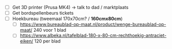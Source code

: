 - [ ] Get 3D printer (Prusa MK4) -> talk to dad / marktplaats
- [ ] Get bordspellenbeurs tickets
- [ ] Hoekbureau (tweemaal 170x70cm? / **160cmx80cm**)
	- [ ] https://www.bureaublad-op-maat.nl/product/wenge-bureaublad-op-maat/ 240 voor 1 blad
	- [ ] https://www.albeka.nl/tafelblad-180-x-80-cm-rechthoekig-antraciet-eiken/ 120 per blad